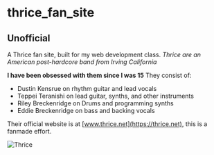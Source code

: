 # thrice_fan_site
## __Unofficial__
A Thrice fan site, built for my web development class.
*Thrice are an American post-hardcore band from Irving California*

**I have been obsessed with them since I was 15**
They consist of:
- Dustin Kensrue on rhythm guitar and lead vocals
- Teppei Teranishi on lead guitar, synths, and other instruments
- Riley Breckenridge on Drums and programming synths
- Eddie Breckenridge on bass and backing vocals

Their official website is at [www.thrice.net](https://thrice.net), this is a fanmade effort.



![Thrice](pictures/thrice.jpeg)
